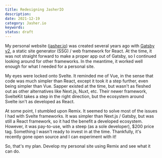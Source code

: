 ```yaml
---
title: Redesigning JasherIO
description: 
date: 2021-12-19 
category: Jasher.io
keywords: 
status: draft
---
```


My personal website ([jasher.io](https://jasher.io)) was created several years ago with [Gatsby v2](https://www.gatsbyjs.com/), a static site generator (SSG) / web framework for React. At the time, it was not straight forward to make a proper app out of Gatsby, so I continued looking around for other frameworks. In the meantime, it worked well enough for what I needed for a personal site. 

My eyes were locked onto Svelte. It reminded me of Vue, in the sense that code was much simpler than React, except it took it a step further, even being simpler than Vue. Sapper existed at the time, but wasn't as fleshed out as other alternatives like Next.js, Nuxt, etc. Their newer framework, SvelteKit takes a step in the right direction, but the ecosystem around Svelte isn't as developed as React. 

At some point, I stumbled upon Remix. It seemed to solve most of the issues I had with Svelte frameworks. It was simpler than Next.js / Gatsby, but was still a React framework, so it had the benefit a developed ecosystem. However, it was pay-to-use, with a steep (as a sole developer), $200 price tag. Something I wasn't ready to invest in at the time. Thankfully, it's recently gone open source and I can experiment with it!

So, that's my plan. Develop my personal site using Remix and see what it can do. 
